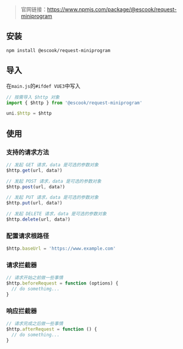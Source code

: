 > 官网链接：https://www.npmjs.com/package/@escook/request-miniprogram

## 安装
```shell
npm install @escook/request-miniprogram
```

## 导入
在`main.js`的`#ifdef VUE3`中写入
```js
// 按需导入 $http 对象
import { $http } from '@escook/request-miniprogram'

uni.$http = $http
```

## 使用
### 支持的请求方法
```js
// 发起 GET 请求，data 是可选的参数对象
$http.get(url, data?)

// 发起 POST 请求，data 是可选的参数对象
$http.post(url, data?)

// 发起 PUT 请求，data 是可选的参数对象
$http.put(url, data?)

// 发起 DELETE 请求，data 是可选的参数对象
$http.delete(url, data?)
```

### 配置请求根路径
```js
$http.baseUrl = 'https://www.example.com'
```

### 请求拦截器
```js
// 请求开始之前做一些事情
$http.beforeRequest = function (options) {
  // do somethimg...
}
```

### 响应拦截器
```js
// 请求完成之后做一些事情
$http.afterRequest = function () {
  // do something...
}
```